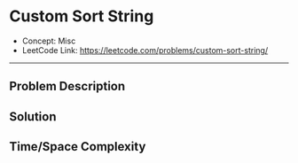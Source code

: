 # Custom Sort String

- Concept: Misc
- LeetCode Link: https://leetcode.com/problems/custom-sort-string/

---

## Problem Description

## Solution

## Time/Space Complexity

